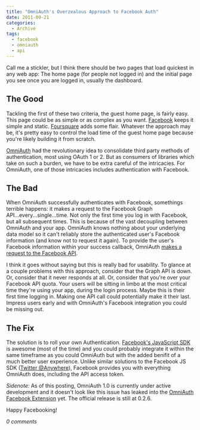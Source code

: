 ```yaml
---
title: "OmniAuth's Overzealous Approach to Facebook Auth"
date: 2011-09-21
categories:
  - Archive
tags:
  - facebook
  - omniauth
  - api
---
```


Call me a stickler, but I think there should be two pages that load quickest in any web app: The home page (for people not logged in) and the initial page you see once you are logged in, usually the dashboard.

## The Good

Tackling the first of these two criteria, the guest home page, is fairly easy. This page could be as simple or as complex as you want. <a href="http://www.facebook.com/" target="_blank">Facebook</a> keeps it simple and static. <a href="http://www.foursquare.com/" target="_blank">Foursquare</a> adds some flair. Whatever the approach may be, it's pretty easy to control the load time of the guest home page because you're likely building it from scratch.

<a href="https://github.com/intridea/omniauth" target="_blank">OmniAuth</a> had the revolutionary idea to consolidate third party methods of authentication, most using OAuth 1 or 2. But as consumers of libraries which take on such a burden, we have to be extra careful of the intricacies. For OmniAuth, one of those intricacies includes authentication with Facebook.

## The Bad

When OmniAuth successfully authenticates with Facebook, somethings terrible happens: it makes a request to the Facebook Graph API...every...single...time. Not only the first time you log in with Facebook, but all subsequent times. This is because of the vast decoupling between OmniAuth and your app. OmniAuth knows nothing about your underlying data model so it can't reliably store the authenticated user's Facebook information (and know not to request it again). To provide the user's Facebook information within your success callback, OmniAuth <a href="https://github.com/intridea/omniauth/blob/v0.2.6/oa-oauth/lib/omniauth/strategies/facebook.rb#L21" target="_blank">makes a request to the Facebook API</a>.

I think it goes without saying but this is really bad for usability. To glance at a couple problems with this approach, consider that the Graph API is down. Or, consider that it never responds at all. Or, consider that you're over your Facebook API quota. Your users will be sitting in limbo at the most critical time they're using your app, during the login process. Maybe this is their first time logging in. Making one API call could potentially make it their last. Impress users early and with OmniAuth's Facebook integration you could be missing out.

## The Fix

The solution is to roll your own Authentication. <a href="http://developers.facebook.com/docs/reference/javascript/" target="_blank">Facebook's JavaScript SDK</a> is awesome (most of the time) and you could probably integrate it within the same timeframe as you could OmniAuth but with the added benifit of a much better user experience. Unlike similar solutions to the Facebook JS SDK (<a href="https://dev.twitter.com/docs/anywhere/welcome" target="_blank">Twitter @Anywhere</a>), Facebook provides you with everything OmniAuth does, including the API access token.

*Sidenote:* As of this posting, OmniAuth 1.0 is currently under active development and it doesn't look like this issue has leaked into the <a href="https://github.com/igor-alexandrov/oa-facebook" target="_blank">OmniAuth Facebook Extension</a> yet. The official release is still at 0.2.6.

Happy Facebooking!

*0 comments*